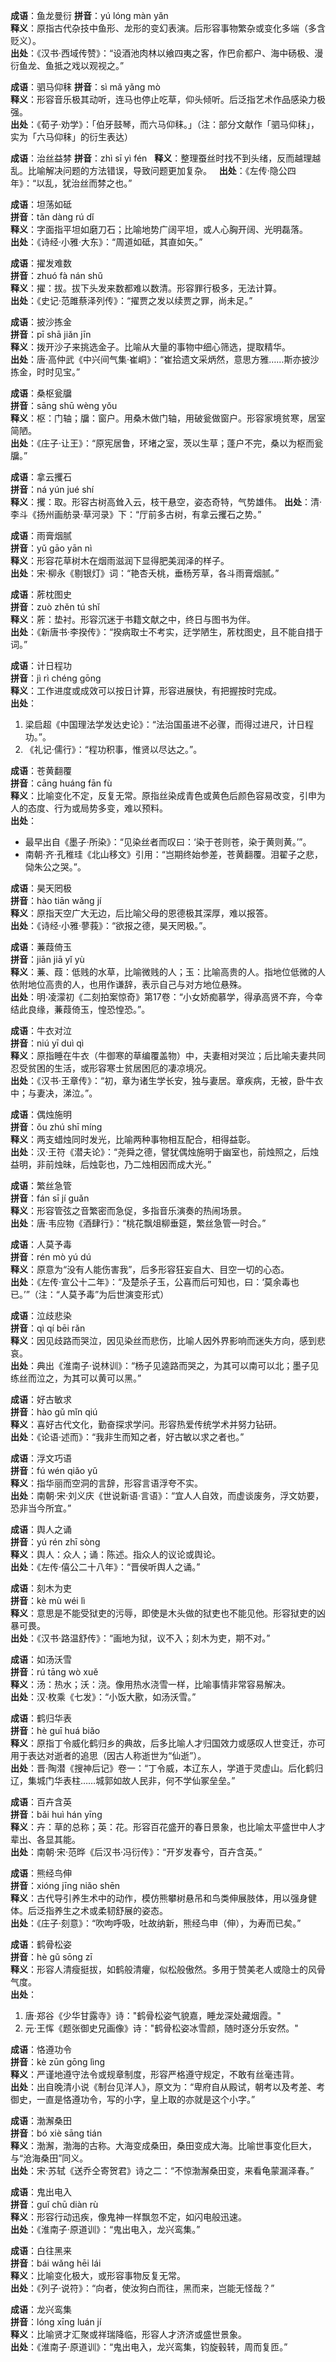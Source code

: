 **成语**：鱼龙曼衍
**拼音**：yú lóng màn yǎn  
**释义**：原指古代杂技中鱼形、龙形的变幻表演。后形容事物繁杂或变化多端（多含贬义）。  
**出处**：《汉书·西域传赞》：“设酒池肉林以飨四夷之客，作巴俞都户、海中砀极、漫衍鱼龙、鱼抵之戏以观视之。”

**成语**：驷马仰秣
**拼音**：sì mǎ yǎng mò  
**释义**：形容音乐极其动听，连马也停止吃草，仰头倾听。后泛指艺术作品感染力极强。  
**出处**：《荀子·劝学》：「伯牙鼓琴，而六马仰秣。」（注：部分文献作「驷马仰秣」，实为「六马仰秣」的衍生表达）

**成语**：治丝益棼
**拼音**：zhì sī yì fén  
**释义**：整理蚕丝时找不到头绪，反而越理越乱。比喻解决问题的方法错误，导致问题更加复杂。  
**出处**：《左传·隐公四年》：“以乱，犹治丝而棼之也。”

**成语**：坦荡如砥  
**拼音**：tǎn dàng rú dǐ  
**释义**：字面指平坦如磨刀石；比喻地势广阔平坦，或人心胸开阔、光明磊落。  
**出处**：《诗经·小雅·大东》：“周道如砥，其直如矢。”  

**成语**：擢发难数  
**拼音**：zhuó fà nán shǔ  
**释义**：擢：拔。拔下头发来数都难以数清。形容罪行极多，无法计算。  
**出处**：《史记·范雎蔡泽列传》：“擢贾之发以续贾之罪，尚未足。”

**成语**：披沙拣金  
**拼音**：pī shā jiǎn jīn  
**释义**：拨开沙子来挑选金子。比喻从大量的事物中细心筛选，提取精华。  
**出处**：唐·高仲武《中兴间气集·崔峒》：“崔拾遗文采炳然，意思方雅……斯亦披沙拣金，时时见宝。”

**成语**：桑枢瓮牖  
**拼音**：sāng shū wèng yǒu  
**释义**：枢：门轴；牖：窗户。用桑木做门轴，用破瓮做窗户。形容家境贫寒，居室简陋。  
**出处**：《庄子·让王》：“原宪居鲁，环堵之室，茨以生草；蓬户不完，桑以为枢而瓮牖。”

**成语**：拿云攫石  
**拼音**：ná yún jué shí  
**释义**：攫：取。形容古树高耸入云，枝干悬空，姿态奇特，气势雄伟。
**出处**：清·李斗《扬州画舫录·草河录》下：“厅前多古树，有拿云攫石之势。”

**成语**：雨膏烟腻  
**拼音**：yǔ gāo yān nì  
**释义**：形容花草树木在烟雨滋润下显得肥美润泽的样子。  
**出处**：宋·柳永《剔银灯》词：“艳杏夭桃，垂杨芳草，各斗雨膏烟腻。”  


**成语**：葄枕图史  
**拼音**：zuò zhěn tú shǐ  
**释义**：葄：垫衬。形容沉迷于书籍文献之中，终日与图书为伴。  
**出处**：《新唐书·李揆传》：“揆病取士不考实，迂学陋生，葄枕图史，且不能自措于词。”  

**成语**：计日程功  
**拼音**：jì rì chéng gōng  
**释义**：工作进度或成效可以按日计算，形容进展快，有把握按时完成。  
**出处**：  
1. 梁启超《中国理法学发达史论》：“法治国虽进不必骤，而得过进尺，计日程功。”。  
2. 《礼记·儒行》：“程功积事，惟贤以尽达之。”。  

**成语**：苍黄翻覆  
**拼音**：cāng huáng fān fù  
**释义**：比喻变化不定，反复无常。原指丝染成青色或黄色后颜色容易改变，引申为人的态度、行为或局势多变，难以预料。  
**出处**：  
- 最早出自《墨子·所染》：“见染丝者而叹曰：‘染于苍则苍，染于黄则黄。’”。  
- 南朝·齐·孔稚珪《北山移文》引用：“岂期终始参差，苍黄翻覆。泪翟子之悲，恸朱公之哭。”。  

**成语**：昊天罔极  
**拼音**：hào tiān wǎng jí  
**释义**：原指天空广大无边，后比喻父母的恩德极其深厚，难以报答。  
**出处**：《诗经·小雅·蓼莪》：“欲报之德，昊天罔极。”。  

**成语**：蒹葭倚玉  
**拼音**：jiān jiā yǐ yù  
**释义**：蒹、葭：低贱的水草，比喻微贱的人；玉：比喻高贵的人。指地位低微的人依附地位高贵的人，也用作谦辞，表示自己与对方地位悬殊。  
**出处**：明·凌濛初《二刻拍案惊奇》第17卷：“小女娇痴慕学，得承高贤不弃，今幸结此良缘，蒹葭倚玉，惶恐惶恐。”。

**成语**：牛衣对泣  
**拼音**：niú yī duì qì  
**释义**：原指睡在牛衣（牛御寒的草编覆盖物）中，夫妻相对哭泣；后比喻夫妻共同忍受贫困的生活，或形容寒士贫居困厄的凄凉境况。    
**出处**：《汉书·王章传》：“初，章为诸生学长安，独与妻居。章疾病，无被，卧牛衣中；与妻决，涕泣。”。  

**成语**：偶烛施明  
**拼音**：ǒu zhú shī míng  
**释义**：两支蜡烛同时发光，比喻两种事物相互配合，相得益彰。  
**出处**：汉·王符《潜夫论》：“尧舜之德，譬犹偶烛施明于幽室也，前烛照之，后烛益明，非前烛昧，后烛彰也，乃二烛相因而成大光。”

**成语**：繁丝急管  
**拼音**：fán sī jí guǎn  
**释义**：形容管弦之音繁密而急促，多指音乐演奏的热闹场景。  
**出处**：唐·韦应物《酒肆行》：“桃花飘俎柳垂筵，繁丝急管一时合。”  

**成语**：人莫予毒  
**拼音**：rén mò yú dú  
**释义**：原意为“没有人能伤害我”，后多形容狂妄自大、目空一切的心态。  
**出处**：《左传·宣公十二年》：“及楚杀子玉，公喜而后可知也，曰：‘莫余毒也已。’”（注：“人莫予毒”为后世演变形式）  
  
**成语**：泣歧悲染  
**拼音**：qì qí bēi rǎn  
**释义**：因见歧路而哭泣，因见染丝而悲伤，比喻人因外界影响而迷失方向，感到悲哀。  
**出处**：典出《淮南子·说林训》：“杨子见逵路而哭之，为其可以南可以北；墨子见练丝而泣之，为其可以黄可以黑。”  

**成语**：好古敏求  
**拼音**：hào gǔ mǐn qiú  
**释义**：喜好古代文化，勤奋探求学问。形容热爱传统学术并努力钻研。  
**出处**：《论语·述而》：“我非生而知之者，好古敏以求之者也。”  

**成语**：浮文巧语  
**拼音**：fú wén qiǎo yǔ  
**释义**：指华丽而空洞的言辞，形容言语浮夸不实。  
**出处**：南朝·宋·刘义庆《世说新语·言语》：“宜人人自效，而虚谈废务，浮文妨要，恐非当今所宜。”  

**成语**：舆人之诵  
**拼音**：yú rén zhī sòng  
**释义**：舆人：众人；诵：陈述。指众人的议论或舆论。  
**出处**：《左传·僖公二十八年》：“晋侯听舆人之诵。”  

**成语**：刻木为吏  
**拼音**：kè mù wéi lì  
**释义**：意思是不能受狱吏的污辱，即使是木头做的狱吏也不能见他。形容狱吏的凶暴可畏。  
**出处**：《汉书·路温舒传》：“画地为狱，议不入；刻木为吏，期不对。”  

**成语**：如汤沃雪  
**拼音**：rú tāng wò xuě  
**释义**：汤：热水；沃：浇。像用热水浇雪一样，比喻事情非常容易解决。  
**出处**：汉·枚乘《七发》：“小饭大歠，如汤沃雪。”  

**成语**：鹤归华表  
**拼音**：hè guī huá biǎo  
**释义**：原指丁令威化鹤归乡的典故，后多比喻人才归国效力或感叹人世变迁，亦可用于表达对逝者的追思（因古人称逝世为“仙逝”）。  
**出处**：晋·陶潜《搜神后记》卷一：“丁令威，本辽东人，学道于灵虚山。后化鹤归辽，集城门华表柱……城郭如故人民非，何不学仙冢垒垒。”  

**成语**：百卉含英  
**拼音**：bǎi huì hán yīng  
**释义**：卉：草的总称；英：花。形容百花盛开的春日景象，也比喻太平盛世中人才辈出、各显其能。  
**出处**：南朝·宋·范晔《后汉书·冯衍传》：“开岁发春兮，百卉含英。”  

**成语**：熊经鸟伸  
**拼音**：xióng jīng niǎo shēn  
**释义**：古代导引养生术中的动作，模仿熊攀树悬吊和鸟类伸展肢体，用以强身健体。后泛指养生之术或柔韧舒展的姿态。  
**出处**：《庄子·刻意》：“吹呴呼吸，吐故纳新，熊经鸟申（伸），为寿而已矣。”  

**成语**：鹤骨松姿  
**拼音**：hè gǔ sōng zī  
**释义**：形容人清瘦挺拔，如鹤般清癯，似松般傲然。多用于赞美老人或隐士的风骨气度。  
**出处**：  
1. 唐·郑谷《少华甘露寺》诗："鹤骨松姿气貌嘉，睡龙深处藏烟霞。"  
2. 元·王恽《题张御史兄画像》诗："鹤骨松姿冰雪颜，随时逐分乐安然。" 

**成语**：恪遵功令  
**拼音**：kè zūn gōng lìng  
**释义**：严谨地遵守法令或规章制度，形容严格遵守规定，不敢有丝毫违背。  
**出处**：出自晚清小说《制台见洋人》，原文为：“卑府自从殿试，朝考以及考差、考御史，一直是恪遵功令，写的小字，皇上取的亦就是这个小字。”  

**成语**：渤澥桑田  
**拼音**：bó xiè sāng tián  
**释义**：渤澥，渤海的古称。大海变成桑田，桑田变成大海。比喻世事变化巨大，与“沧海桑田”同义。  
**出处**：宋·苏轼《送乔仝寄贺君》诗之二：“不惊渤澥桑田变，来看龟蒙漏泽春。”  

**成语**：鬼出电入  
**拼音**：guǐ chū diàn rù  
**释义**：形容行动迅疾，像鬼神一样飘忽不定，如闪电般迅速。  
**出处**：《淮南子·原道训》：“鬼出电入，龙兴鸾集。”  

**成语**：白往黑来  
**拼音**：bái wǎng hēi lái  
**释义**：比喻变化极大，或形容事物反复无常。  
**出处**：《列子·说符》：“向者，使汝狗白而往，黑而来，岂能无怪哉？”  

**成语**：龙兴鸾集  
**拼音**：lóng xīng luán jí  
**释义**：比喻贤才汇聚或祥瑞降临，形容人才济济或盛世景象。  
**出处**：《淮南子·原道训》：“鬼出电入，龙兴鸾集，钧旋毂转，周而复匝。”  